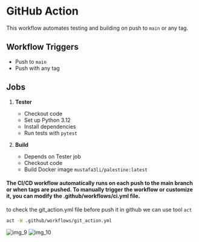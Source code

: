 # GitHub Action

This workflow automates testing and building on push to `main` or any tag.

## Workflow Triggers

- Push to `main`
- Push with any tag

## Jobs

1. **Tester**
   - Checkout code
   - Set up Python 3.12
   - Install dependencies
   - Run tests with `pytest`

2. **Build**
   - Depends on Tester job
   - Checkout code
   - Build Docker image `mustafa3li/palestine:latest`

#### The CI/CD workflow automatically runs on each push to the main branch or when tags are pushed. To manually trigger the workflow or customize it, you can modify the .github/workflows/ci.yml file.

to check the git_action.yml file before push it in github we can use tool `act`

```bash
act -W .github/workflows/git_action.yml
```
![img_9](https://github.com/user-attachments/assets/49632196-561e-485f-a331-7f086e71a023)
![img_10](https://github.com/user-attachments/assets/b7419a00-138c-4f02-adf7-b3bf9a9f1c06)
